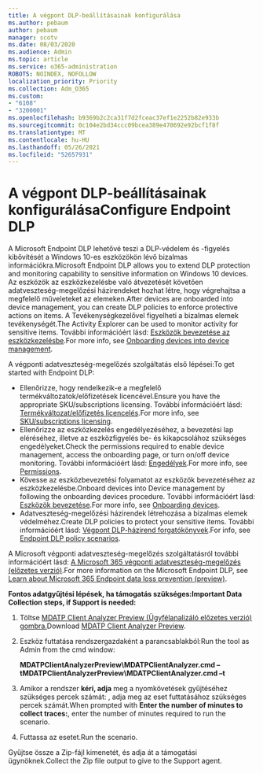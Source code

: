 ```yaml
---
title: A végpont DLP-beállításainak konfigurálása
ms.author: pebaum
author: pebaum
manager: scotv
ms.date: 08/03/2020
ms.audience: Admin
ms.topic: article
ms.service: o365-administration
ROBOTS: NOINDEX, NOFOLLOW
localization_priority: Priority
ms.collection: Adm_O365
ms.custom:
- "6108"
- "3200001"
ms.openlocfilehash: b9369b2c2ca31f7d2fceac37ef1e2252b82e933b
ms.sourcegitcommit: 0c104e2bd34ccc09bcea389e470692e92bcf1f8f
ms.translationtype: MT
ms.contentlocale: hu-HU
ms.lasthandoff: 05/26/2021
ms.locfileid: "52657931"
---
```

# <a name="configure-endpoint-dlp"></a><span data-ttu-id="6db19-102">A végpont DLP-beállításainak konfigurálása</span><span class="sxs-lookup"><span data-stu-id="6db19-102">Configure Endpoint DLP</span></span>

<span data-ttu-id="6db19-103">A Microsoft Endpoint DLP lehetővé teszi a DLP-védelem és -figyelés kibővítését a Windows 10-es eszközökön lévő bizalmas információkra.</span><span class="sxs-lookup"><span data-stu-id="6db19-103">Microsoft Endpoint DLP allows you to extend DLP protection and monitoring capability to sensitive information on Windows 10 devices.</span></span> <span data-ttu-id="6db19-104">Az eszközök az eszközkezelésbe való átvezetését követően adatveszteség-megelőzési házirendeket hozhat létre, hogy végrehajtsa a megfelelő műveleteket az elemeken.</span><span class="sxs-lookup"><span data-stu-id="6db19-104">After devices are onboarded into device management, you can create DLP policies to enforce protective actions on items.</span></span> <span data-ttu-id="6db19-105">A Tevékenységkezelővel figyelheti a bizalmas elemek tevékenységét.</span><span class="sxs-lookup"><span data-stu-id="6db19-105">The Activity Explorer can be used to monitor activity for sensitive items.</span></span> <span data-ttu-id="6db19-106">További információért lásd: [Eszközök bevezetése az eszközkezelésbe](/microsoft-365/compliance/endpoint-dlp-getting-started#onboarding-devices-into-device-management).</span><span class="sxs-lookup"><span data-stu-id="6db19-106">For more info, see [Onboarding devices into device management](/microsoft-365/compliance/endpoint-dlp-getting-started#onboarding-devices-into-device-management).</span></span>  

<span data-ttu-id="6db19-107">A végponti adatveszteség-megelőzés szolgáltatás első lépései:</span><span class="sxs-lookup"><span data-stu-id="6db19-107">To get started with Endpoint DLP:</span></span>

- <span data-ttu-id="6db19-108">Ellenőrizze, hogy rendelkezik-e a megfelelő termékváltozatok/előfizetések licencével.</span><span class="sxs-lookup"><span data-stu-id="6db19-108">Ensure you have the appropriate SKU/subscriptions licensing.</span></span> <span data-ttu-id="6db19-109">További információért lásd: [Termékváltozat/előfizetés licencelés](/microsoft-365/compliance/endpoint-dlp-getting-started#skusubscriptions-licensing).</span><span class="sxs-lookup"><span data-stu-id="6db19-109">For more info, see [SKU/subscriptions licensing](/microsoft-365/compliance/endpoint-dlp-getting-started#skusubscriptions-licensing).</span></span>
- <span data-ttu-id="6db19-110">Ellenőrizze az eszközkezelés engedélyezéséhez, a bevezetési lap eléréséhez, illetve az eszközfigyelés be- és kikapcsolához szükséges engedélyeket.</span><span class="sxs-lookup"><span data-stu-id="6db19-110">Check the permissions required to enable device management, access the onboarding page, or turn on/off device monitoring.</span></span> <span data-ttu-id="6db19-111">További információért lásd: [Engedélyek](/microsoft-365/compliance/endpoint-dlp-getting-started#permissions).</span><span class="sxs-lookup"><span data-stu-id="6db19-111">For more info, see [Permissions](/microsoft-365/compliance/endpoint-dlp-getting-started#permissions).</span></span>
- <span data-ttu-id="6db19-112">Kövesse az eszközbevezetési folyamatot az eszközök bevezetéséhez az eszközkezelésbe.</span><span class="sxs-lookup"><span data-stu-id="6db19-112">Onboard devices into Device management by following the onboarding devices procedure.</span></span> <span data-ttu-id="6db19-113">További információért lásd: [Eszközök bevezetése](/microsoft-365/compliance/endpoint-dlp-getting-started#onboarding-devices).</span><span class="sxs-lookup"><span data-stu-id="6db19-113">For more info, see [Onboarding devices](/microsoft-365/compliance/endpoint-dlp-getting-started#onboarding-devices).</span></span> 
- <span data-ttu-id="6db19-114">Adatveszteség-megelőzési házirendek létrehozása a bizalmas elemek védelméhez.</span><span class="sxs-lookup"><span data-stu-id="6db19-114">Create DLP policies to protect your sensitive items.</span></span> <span data-ttu-id="6db19-115">További információért lásd: [Végpont DLP-házirend forgatókönyvek](/microsoft-365/compliance/endpoint-dlp-using?view=o365-worldwide#endpoint-dlp-policy-scenarios).</span><span class="sxs-lookup"><span data-stu-id="6db19-115">For info, see [Endpoint DLP policy scenarios](/microsoft-365/compliance/endpoint-dlp-using?view=o365-worldwide#endpoint-dlp-policy-scenarios).</span></span>

<span data-ttu-id="6db19-116">A Microsoft végponti adatveszteség-megelőzés szolgáltatásról további információért lásd: [A Microsoft 365 végponti adatveszteség-megelőzés (előzetes verzió)](/microsoft-365/compliance/endpoint-dlp-learn-about).</span><span class="sxs-lookup"><span data-stu-id="6db19-116">For more information on the Microsoft Endpoint DLP, see [Learn about Microsoft 365 Endpoint data loss prevention (preview)](/microsoft-365/compliance/endpoint-dlp-learn-about).</span></span>

<span data-ttu-id="6db19-117">**Fontos adatgyűjtési lépések, ha támogatás szükséges:**</span><span class="sxs-lookup"><span data-stu-id="6db19-117">**Important Data Collection steps, if Support is needed:**</span></span>

1. <span data-ttu-id="6db19-118">Töltse [MDATP Client Analyzer Preview (Ügyfélanalizáló előzetes verzió) gombra.](https://aka.ms/betamdatpanalyzer)</span><span class="sxs-lookup"><span data-stu-id="6db19-118">Download [MDATP Client Analyzer Preview](https://aka.ms/betamdatpanalyzer).</span></span>
1. <span data-ttu-id="6db19-119">Eszköz futtatása rendszergazdaként a parancsablakból:</span><span class="sxs-lookup"><span data-stu-id="6db19-119">Run the tool as Admin from the cmd window:</span></span>

    <span data-ttu-id="6db19-120">**MDATPClientAnalyzerPreview\MDATPClientAnalyzer.cmd –t**</span><span class="sxs-lookup"><span data-stu-id="6db19-120">**MDATPClientAnalyzerPreview\MDATPClientAnalyzer.cmd –t**</span></span>

1. <span data-ttu-id="6db19-121">Amikor a rendszer **kéri, adja** meg a nyomkövetések gyűjtéséhez szükséges percek számát: , adja meg az eset futtatásához szükséges percek számát.</span><span class="sxs-lookup"><span data-stu-id="6db19-121">When prompted with **Enter the number of minutes to collect traces:**, enter the number of minutes required to run the scenario.</span></span>
1. <span data-ttu-id="6db19-122">Futtassa az esetet.</span><span class="sxs-lookup"><span data-stu-id="6db19-122">Run the scenario.</span></span>

<span data-ttu-id="6db19-123">Gyűjtse össze a Zip-fájl kimenetét, és adja át a támogatási ügynöknek.</span><span class="sxs-lookup"><span data-stu-id="6db19-123">Collect the Zip file output to give to the Support agent.</span></span>
